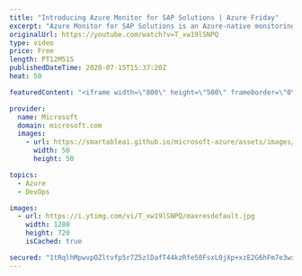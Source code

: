 ```yaml
---
title: "Introducing Azure Monitor for SAP Solutions | Azure Friday"
excerpt: "Azure Monitor for SAP Solutions is an Azure-native monitoring solution for customers running their SAP landscapes on Azure. Syeda Persia Aziz joins Scott Hanselman to show how it collects and consolidates telemetry data from Azure infrastructure and databases at one central location, regardless of the"
originalUrl: https://youtube.com/watch?v=T_xw19lSNPQ
type: video
price: Free
length: PT12M51S
publishedDateTime: 2020-07-15T15:37:20Z
heat: 50

featuredContent: "<iframe width=\"800\" height=\"500\" frameborder=\"0\" src=\"https://www.youtube.com/embed/T_xw19lSNPQ\" allow=\"accelerometer; autoplay; encrypted-media; gyroscope; picture-in-picture\" allowfullscreen></iframe>"

provider:
  name: Microsoft
  domain: microsoft.com
  images:
    - url: https://smartableai.github.io/microsoft-azure/assets/images/organizations/microsoft.com-50x50.jpg
      width: 50
      height: 50

topics:
  - Azure
  - DevOps

images:
  - url: https://i.ytimg.com/vi/T_xw19lSNPQ/maxresdefault.jpg
    width: 1280
    height: 720
    isCached: true

secured: "1tRqlhMpwvpOZltvfp5r7Z5zlDafT44kzRfe50FsxL0jXp+xzE2G6hFm7e3wxKQ3kI8VTltN8Z3wPgS8O3ZHk2nK32yXYRRjSo9EXBddCfK2INNFoTYfhZrHnHsG74YblMmxeyX4pkZKGfS2J8C3+hk2DvBvsgmWPQcPnXiU0nIxIb1H3YmyH1FeBiU49MMuVorPv/zdDPKBBNeplGJ6Ej/L1EpWAFQJ8ysJR5LKCiwUdL5EO+zECHLQDhmYrV+8D9XF4dYTrGIUJuFqJsy4MfDWcGNyUdiF07hUopWJXo7YdYR2pq6FJit5DTebINWwe9A/rRidJHEITcibbiEOMsg1avcircwCPL1ABmQ35mH943C4obHTqttXPLyYZdZ6mwCfxrIx+QcG9m/IhY9vqPtTzmEuJemajvfREB569vs=;oBVR3Rl2RXG802cQ17U+4A=="
---
```


